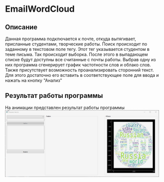 # EmailWordCloud

## Описание

Данная программа подключается к почте, откуда вытягивает, присланные студентами, творческие работы. 
Поиск происходит по заданному в текстовом поле тегу. Этот тег указывается студентом в теме письма. Так происходит выборка. 
После этого в выпадающем списке будут доступны все считанные с почты работы. Выбрав одну из них программа сгенерирует график частотности слов и облако слов.
Также присутствует возможность проанализировать сторонний текст. Для этого достаточно его вставить в соответствующее поле для ввода и нажать на кнопку "Анализ"

## Результат работы программы
На анимации представлен результат работы программы
![Game](https://github.com/KiShiVi/EmailWordCloud/blob/main/media/Demo.gif?raw=true)
